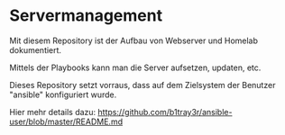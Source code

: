 # Servermanagement
Mit diesem Repository ist der Aufbau von Webserver und Homelab dokumentiert.

Mittels der Playbooks kann man die Server aufsetzen, updaten, etc.

Dieses Repository setzt vorraus, dass auf dem Zielsystem der Benutzer "ansible" konfiguriert wurde.

Hier mehr details dazu: https://github.com/b1tray3r/ansible-user/blob/master/README.md
